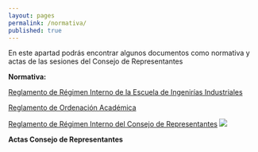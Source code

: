 ```yaml
---
layout: pages
permalink: /normativa/
published: true
---
```

En este apartad podrás encontrar algunos documentos como normativa y actas de las sesiones del Consejo de Representantes

**Normativa:**

[Reglamento de Régimen Interno de la Escuela de Ingenirías Industriales](https://www.eii.uva.es/escuela/documentos/filesNormativa/Eii_reglamento_interno.pdf)

[Reglamento de Ordenación Académica](http://www.uva.es/export/sites/uva/1.lauva/1.04.secretariageneral/_documentos/VII.4.Reglamento-de-Ordenacion-Academica.pdf)

[Reglamento de Régimen Interno del Consejo de Representantes](![]({{site.baseurl}}/))
![]({{site.baseurl}}/)

**Actas Consejo de Representantes** 